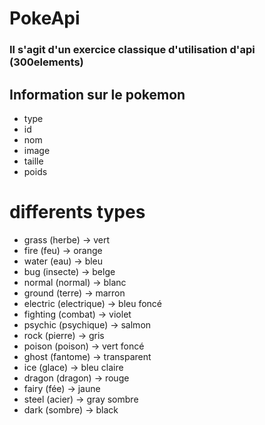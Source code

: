 # PokeApi

### Il s'agit d'un exercice classique d'utilisation d'api (300elements)

## Information sur le pokemon
- type
- id 
- nom
- image
- taille
- poids

# differents types
- grass (herbe) -> vert
- fire (feu) -> orange
- water (eau) -> bleu
- bug (insecte) -> belge
- normal (normal) -> blanc
- ground (terre) -> marron
- electric (electrique) -> bleu foncé
- fighting (combat) -> violet
- psychic (psychique) -> salmon
- rock (pierre) -> gris
- poison (poison) -> vert foncé
- ghost (fantome) -> transparent
- ice (glace) -> bleu claire
- dragon (dragon) -> rouge
- fairy (fée) -> jaune 
- steel (acier) -> gray sombre
- dark (sombre) -> black